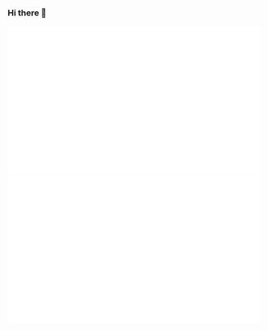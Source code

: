 ### Hi there 👋

<!--
**adifaidz/adifaidz** is a ✨ _special_ ✨ repository because its `README.md` (this file) appears on your GitHub profile.

Here are some ideas to get you started:

- 🔭 I’m currently working on ...
- 🌱 I’m currently learning ...
- 👯 I’m looking to collaborate on ...
- 🤔 I’m looking for help with ...
- 💬 Ask me about ...
- 📫 How to reach me: ...
- 😄 Pronouns: ...
- ⚡ Fun fact: ...
-->
![](https://raw.githubusercontent.com/adifaidz/github-stats/master/generated/overview.svg#gh-dark-mode-only)
![](https://raw.githubusercontent.com/adifaidz/github-stats/master/generated/languages.svg#gh-dark-mode-only)
